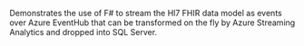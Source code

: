 Demonstrates the use of F# to stream the Hl7 FHIR data model as events over Azure EventHub that can be transformed on the fly by Azure Streaming Analytics and dropped into SQL Server. 
